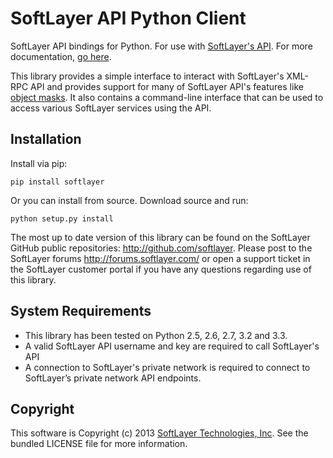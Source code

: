 SoftLayer API Python Client
===========================
SoftLayer API bindings for Python. For use with 
[SoftLayer's API](http://sldn.softlayer.com/reference/softlayerapi). For more 
documentation, [go here](http://softlayer.github.com/softlayer-api-python-client/).

This library provides a simple interface to interact with SoftLayer's XML-RPC
API and provides support for many of SoftLayer API's features like
[object masks](http://sldn.softlayer.com/article/Using-Object-Masks-SoftLayerAPI). 
It also contains a command-line interface that can be used to access various 
SoftLayer services using the API.

Installation
------------
Install via pip:
```
pip install softlayer
```

Or you can install from source. Download source and run:

```
python setup.py install
```


The most up to date version of this library can be found on the SoftLayer
GitHub public repositories: http://github.com/softlayer. Please post to the
SoftLayer forums http://forums.softlayer.com/ or open a support ticket in the
SoftLayer customer portal if you have any questions regarding use of this
library.

System Requirements
-------------------
* This library has been tested on Python 2.5, 2.6, 2.7, 3.2 and 3.3.
* A valid SoftLayer API username and key are required to call SoftLayer's API
* A connection to SoftLayer's private network is required to connect to
  SoftLayer’s private network API endpoints.


Copyright
---------
This software is Copyright (c) 2013 [SoftLayer Technologies, Inc](http://www.softlayer.com/).
See the bundled LICENSE file for more information.
